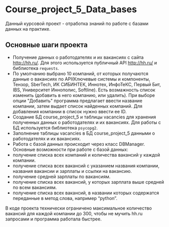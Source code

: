 # Course_project_5_Data_bases
Данный курсовой проект - отработка знаний по работе с базами данных на практике.

## Основные шаги проекта

- Получение данных о работодателях и их вакансиях с сайта http://hh.ru/. Для этого используется публичный API http://hh.ru/ и библиотека `requests`.
- По умолчанию выбрано 10 компаний, от которых получаются данные о вакансиях по API(Ключевые системы и компоненты, Тензор, SberTech, ИК СИБИНТЕК, Иннотех, ИнфоТеКС,   Первый Бит, IBS, Университет Иннополис, Softline). Есть возмажность список изменить (добавить в него компанию, или удалить). При выборе опции "Добавить" программа   предлагает ввести название компании, затем выдает список найденных компаний. Для добавления компании в список нужно ввести ее ID.
- Создание БД course_project_5 и таблицы vacancies для хранения полученных данных о работодателях и их вакансиях. Для работы с БД используется библиотека `psycopg2`.
- Заполнение таблицы vacancies в БД course_project_5 данными о работодателях и их вакансиях.
- Работа с базой данных происходит через класс DBManager.
Основные возможности при работе с базой данных:
- получение списка всех компаний и количества вакансий у каждой компании.
- получение списка всех вакансий с указанием названия компании, названия вакансии и зарплаты и ссылки на вакансию.
- получение средней зарплаты по вакансиям.
- получение списка всех вакансий, у которых зарплата выше средней по всем вакансиям.
- получение списка всех вакансий, в названии которых содержатся переданные в метод слова, например “python”.

В коде проекта технически ограничено максимальное количество вакансий для каждой компании до 300, чтобы не мучить hh.ru запросами и программа работала быстрее.

